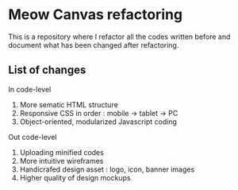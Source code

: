 # Meow Canvas refactoring
This is a repository where I refactor all the codes written before and document what has been changed after refactoring. 

## List of changes
In code-level
<ol>
  <li>More sematic HTML structure</li>
  <li>Responsive CSS in order : mobile -> tablet -> PC </li>
  <li>Object-oriented, modularized Javascript coding</li>
</ol>

Out code-level
<ol>
  <li>Uploading minified codes</li>
  <li>More intuitive wireframes</li>
  <li>Handicrafed design asset : logo, icon, banner images</li>
  <li>Higher quality of design mockups</li>
</ol>

